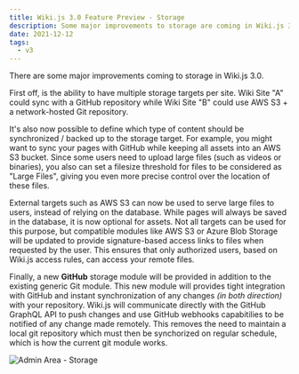 ```yaml
---
title: Wiki.js 3.0 Feature Preview - Storage
description: Some major improvements to storage are coming in Wiki.js 3.0…
date: 2021-12-12
tags:
  - v3
---
```


There are some major improvements coming to storage in Wiki.js 3.0.

First off, is the ability to have multiple storage targets per site. Wiki Site "A" could sync with a GitHub repository while Wiki Site "B" could use AWS S3 + a network-hosted Git repository.

It's also now possible to define which type of content should be synchronized / backed up to the storage target. For example, you might want to sync your pages with GitHub while keeping all assets into an AWS S3 bucket. Since some users need to upload large files (such as videos or binaries), you also can set a filesize threshold for files to be considered as "Large Files", giving you even more precise control over the location of these files.

External targets such as AWS S3 can now be used to serve large files to users, instead of relying on the database. While pages will always be saved in the database, it is now optional for assets. Not all targets can be used for this purpose, but compatible modules like AWS S3 or Azure Blob Storage will be updated to provide signature-based access links to files when requested by the user. This ensures that only authorized users, based on Wiki.js access rules, can access your remote files.

Finally, a new **GitHub** storage module will be provided in addition to the existing generic Git module. This new module will provides tight integration with GitHub and instant synchronization of any changes *(in both direction)* with your repository. Wiki.js will communicate directly with the GitHub GraphQL API to push changes and use GitHub webhooks capabitilies to be notified of any change made remotely. This removes the need to maintain a local git repository which must then be synchorized on regular schedule, which is how the current git module works.

![Admin Area - Storage](/img/blog-2021-wikijs-admin-storage.png)